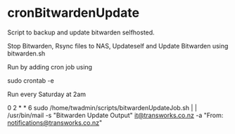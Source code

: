 # cronBitwardenUpdate

Script to backup and update bitwarden selfhosted.

Stop Bitwarden,
Rsync files to NAS,
Updateself and Update Bitwarden using bitwarden.sh


Run by adding cron job using 

sudo crontab -e

Run every Saturday at 2am

0 2 * * 6 sudo /home/twadmin/scripts/bitwardenUpdateJob.sh | | /usr/bin/mail -s "Bitwarden Update Output" it@transworks.co.nz -a "From: notifications@transworks.co.nz"
